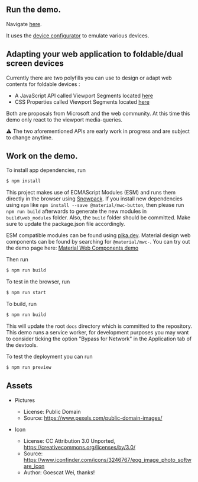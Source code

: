 ## Run the demo.

Navigate [here](https://foldable-devices.github.io/demos/photo-gallery).

It uses the [device configurator](https://github.com/foldable-devices/device-configurator) to emulate various devices.

## Adapting your web application to foldable/dual screen devices

Currently there are two polyfills you can use to design or adapt web contents for foldable devices :
- A JavaScript API called Viewport Segments located [here](https://github.com/foldable-devices/viewportsegments-polyfill)
- CSS Properties called Viewport Segments located [here](https://github.com/foldable-devices/viewportsegments-css-polyfill)

Both are proposals from Microsoft and the web community. At this time this demo only react to the viewport media-queries.

:warning: The two aforementioned APIs are early work in progress and are subject to change anytime.

## Work on the demo.

To install app dependencies, run

```bash
$ npm install
```

This project makes use of ECMAScript Modules (ESM) and runs them directly in the browser using [Snowpack](snowpack.dev). If you install new dependencies using `npm` like `npm install --save @material/mwc-button`, then please run `npm run build` afterwards to generate the new modules in `build\web_modules` folder. Also, the `build` folder should be committed. Make sure to update the package.json file accordingly.

ESM compatible modules can be found using [pika.dev](pika.de). Material design web components can be found by searching for `@material/mwc-`. You can try out the demo page here: [Material Web Components demo](https://mwc-demos.glitch.me/)

Then run

```bash
$ npm run build
```

To test in the browser, run

```bash
$ npm run start
```

To build, run

```bash
$ npm run build
```

This will update the root `docs` directory which is committed to the repository. This demo runs a service worker, for development purposes you may want to consider ticking the option "Bypass for Network" in the Application tab of the devtools.

To test the deployment you can run
```bash
$ npm run preview
```

## Assets
- Pictures
  - License: Public Domain
  - Source: https://www.pexels.com/public-domain-images/

- Icon
  - License: CC Attribution 3.0 Unported, https://creativecommons.org/licenses/by/3.0/
  - Source: https://www.iconfinder.com/icons/3246767/eog_image_photo_software_icon
  - Author: Goescat Wei, thanks!